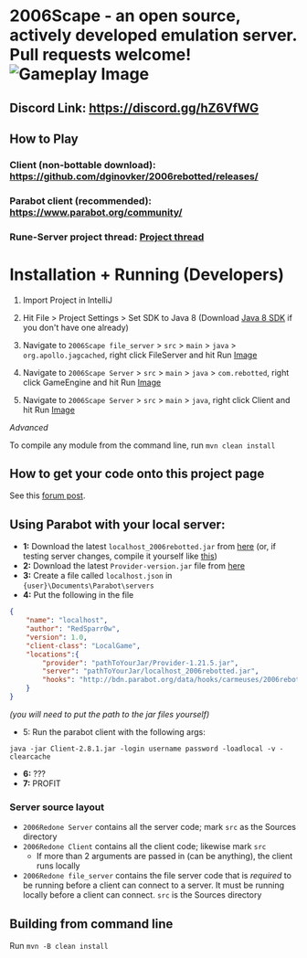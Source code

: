 # 2006Scape - an open source, actively developed emulation server. Pull requests welcome! ![Gameplay Image](https://i.imgur.com/WHnQz2W.png)

## Discord Link: https://discord.gg/hZ6VfWG

## How to Play

### Client (non-bottable download): https://github.com/dginovker/2006rebotted/releases/
### Parabot client (recommended): https://www.parabot.org/community/
### Rune-Server project thread: [Project thread](https://www.rune-server.ee/runescape-development/rs2-server/projects/686444-2006rebotted-remake-server-will-allow-supply-creatable-bots.html)

# Installation + Running (Developers)

1. Import Project in IntelliJ

2. Hit File > Project Settings > Set SDK to Java 8 (Download [Java 8 SDK](https://adoptopenjdk.net/?variant=openjdk8) if you don't have one already)

2. Navigate to `2006Scape file_server` > `src` > `main` > `java` > `org.apollo.jagcached`, right click FileServer and hit Run [Image](https://i.imgur.com/tsg9q1Z.png)

3. Navigate to `2006Scape Server` > `src` > `main` > `java` > `com.rebotted`, right click GameEngine and hit Run [Image](https://i.imgur.com/HHooeVu.png)

4. Navigate to `2006Scape Server` > `src` > `main` > `java`, right click Client and hit Run [Image](https://i.imgur.com/gSmqGLn.png)

*Advanced*

To compile any module from the command line, run `mvn clean install`

## How to get your code onto this project page

See this [forum post](https://rsrebotted.com/forums/viewthread.php?forum=5&id=78).

## Using Parabot with your local server:
- **1:** Download the latest `localhost_2006rebotted.jar` from [here](https://github.com/dginovker/2006rebotted/releases) (or, if testing server changes, compile it yourself like [this](https://i.imgur.com/uDrF0gl.png))
- **2:** Download the latest `Provider-version.jar` file from [here](http://v3.bdn.parabot.org/api/bot/download/default-provider?nightly=false)
- **3:** Create a file called `localhost.json` in `{user}\Documents\Parabot\servers`
- **4:** Put the following in the file
```json
{
    "name": "localhost",
    "author": "RedSparr0w",
    "version": 1.0,
    "client-class": "LocalGame",
    "locations":{
        "provider": "pathToYourJar/Provider-1.21.5.jar",
        "server": "pathToYourJar/localhost_2006rebotted.jar",
        "hooks": "http://bdn.parabot.org/data/hooks/carmeuses/2006rebotted_hooks.xml"
    }
}
```
_(you will need to put the path to the jar files yourself)_
- 5: Run the parabot client with the following args:
```fix
java -jar Client-2.8.1.jar -login username password -loadlocal -v -clearcache
```
- **6:** ???
- **7:** PROFIT

### Server source layout

- `2006Redone Server` contains all the server code; mark `src` as the Sources directory
- `2006Redone Client` contains all the client code; likewise mark `src`
  - If more than 2 arguments are passed in (can be anything), the client runs locally
- `2006Redone file_server` contains the file server code that is *required* to be running before a client can connect to a server. It must be running locally before a client can connect. `src` is the Sources directory

## Building from command line

Run `mvn -B clean install`
